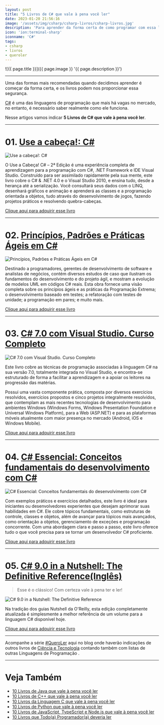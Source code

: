 ```yaml
---
layout: post
title: "5 Livros de C# que vale à pena você ler"
date: 2023-01-20 21:56:16
image: '/assets/img/csharp/csharp-livros/csharp-livros.jpg'
description: 'Para aprender da forma certa de como programar com essa linguagem.'
icon: 'ion:terminal-sharp'
iconname: 'C#'
tags:
- csharp
- livros
- queroler
---
```


![{{ page.title }}]({{ page.image }} '{{ page.description }}')

---

Uma das formas mais recomendadas quando decidimos aprender é começar da forma certa, e os livros podem nos proporcionar essa segurança.

[C#](https://terminalroot.com.br/tags#csharp) é uma das linguagens de programação que mais há vagas no mercado, no entanto, é necessário saber realmente como ele funciona.

Nesse artigos vamos indicar **5 Livros de C# que vale à pena você ler**.

---

# 01. [Use a cabeça!: C#](https://www.amazon.com.br/Use-Cabe%25C3%25A7a-C-Andrew-Stellman/dp/8576085593?&_encoding=UTF8&tag=marcoscpp-20&linkCode=ur2&linkId=8918e8c2103b69fde699fdfecb8e3204&camp=1789&creative=9325)
![Use a cabeça!: C#](/assets/img/csharp/csharp-livros/01.jpg)

O Use a Cabeça! C# – 2ª Edição é uma experiência completa de aprendizagem para a programação com C#, .NET Framework e IDE Visual Studio. Construído para ser assimilado rapidamente pela sua mente, este livro cobre o C# & .NET 4.0 e o Visual Studio 2010, e ensina tudo, desde a herança até a serialização. Você consultará seus dados com o LINQ, desenhará gráficos e animação e aprenderá as classes e a programação orientada a objetos, tudo através do desenvolvimento de jogos, fazendo projetos práticos e resolvendo quebra-cabeças.

<a target="_blank" href="https://www.amazon.com.br/Use-Cabe%25C3%25A7a-C-Andrew-Stellman/dp/8576085593?&_encoding=UTF8&tag=marcoscpp-20&linkCode=ur2&linkId=8918e8c2103b69fde699fdfecb8e3204&camp=1789&creative=9325" class="btn btn-danger btn-lg">Clique aqui para adquirir esse livro</a>

---

# 02. [Princípios, Padrões e Práticas Ágeis em C#](https://www.amazon.com.br/Princ%25C3%25ADpios-Padr%25C3%25B5es-Pr%25C3%25A1ticas-Robert-Martin/dp/8577808416/?&_encoding=UTF8&tag=marcoscpp-20&linkCode=ur2&linkId=d46cea100946be6273cb38b3a36a1efe&camp=1789&creative=9325)
![Princípios, Padrões e Práticas Ágeis em C#](/assets/img/csharp/csharp-livros/02.jpg) 

Destinado a programadores, gerentes de desenvolvimento de software e analistas de negócios, contém diversos estudos de caso que ilustram os fundamentos do desenvolvimento e do projeto ágil, e mostram a evolução de modelos UML em códigos C# reais. Esta obra fornece uma visão completa sobre os princípios ágeis e as práticas da Programação Extrema; o desenvolvimento baseado em testes; a refatoração com testes de unidade; a programação em pares; e muito mais.

<a href="https://www.amazon.com.br/Princ%25C3%25ADpios-Padr%25C3%25B5es-Pr%25C3%25A1ticas-Robert-Martin/dp/8577808416/?&_encoding=UTF8&tag=marcoscpp-20&linkCode=ur2&linkId=d46cea100946be6273cb38b3a36a1efe&camp=1789&creative=9325" class="btn btn-danger btn-lg">Clique aqui para adquirir esse livro</a>  

---

# 03. [C# 7.0 com Visual Studio. Curso Completo](https://www.amazon.com.br/7-0-Visual-Studio-Curso-Completo/dp/9727228682/?&_encoding=UTF8&tag=marcoscpp-20&linkCode=ur2&linkId=441848f9ea76c9534adebabccd1c110b&camp=1789&creative=9325)
![C# 7.0 com Visual Studio. Curso Completo](/assets/img/csharp/csharp-livros/03.jpg) 

Este livro cobre as técnicas de programação associadas à linguagem C# na sua versão 7.0, totalmente integrada no Visual Studio, e encontra-se estruturado de forma a facilitar a aprendizagem e a apoiar os leitores na progressão das matérias. 

Possui uma vasta componente prática, composta por diversos exercícios resolvidos, exercícios propostos e cinco projetos integralmente resolvidos, que contemplam as mais recentes tecnologias de desenvolvimento para ambientes Windows (Windows Forms, Windows Presentation Foundation e Universal Windows Platform), para a Web (ASP.NET) e para as plataformas móveis atualmente com maior presença no mercado (Android, iOS e Windows Mobile).

<a href="https://www.amazon.com.br/7-0-Visual-Studio-Curso-Completo/dp/9727228682/?&_encoding=UTF8&tag=marcoscpp-20&linkCode=ur2&linkId=441848f9ea76c9534adebabccd1c110b&camp=1789&creative=9325" class="btn btn-danger btn-lg">Clique aqui para adquirir esse livro</a>  

---

# 04. [C# Essencial: Conceitos fundamentais do desenvolvimento com C#](https://www.amazon.com.br/Essencial-Conceitos-fundamentais-desenvolvimento-com-ebook/dp/B0BSG7YW22?&_encoding=UTF8&tag=marcoscpp-20&linkCode=ur2&linkId=375e6eea1bd6d34ac6a845b9947914d7&camp=1789&creative=9325)
![C# Essencial: Conceitos fundamentais do desenvolvimento com C#](/assets/img/csharp/csharp-livros/04.jpg) 

Com exemplos práticos e exercícios detalhados, este livro é ideal para iniciantes ou desenvolvedores experientes que desejam aprimorar suas habilidades em C#. Ele cobre tópicos fundamentais, como estruturas de controle, classes e objetos, além de avançar para tópicos mais avançados, como orientação a objetos, gerenciamento de exceções e programação concorrente. Com uma abordagem clara e passo a passo, este livro oferece tudo o que você precisa para se tornar um desenvolvedor C# proficiente.

<a href="https://www.amazon.com.br/Essencial-Conceitos-fundamentais-desenvolvimento-com-ebook/dp/B0BSG7YW22?&_encoding=UTF8&tag=marcoscpp-20&linkCode=ur2&linkId=375e6eea1bd6d34ac6a845b9947914d7&camp=1789&creative=9325" class="btn btn-danger btn-lg">Clique aqui para adquirir esse livro</a>

---

# 05. [C# 9.0 in a Nutshell: The Definitive Reference(Inglês)](https://www.amazon.com.br/C-9-0-Nutshell-Definitive-Reference/dp/1098100964?&_encoding=UTF8&tag=marcoscpp-20&linkCode=ur2&linkId=76483466c030a3a37c6291b7bc217fa1&camp=1789&creative=9325)
> Esse é o clássico! Com certeza vale à pena ter e ler!

![C# 9.0 in a Nutshell: The Definitive Reference](/assets/img/csharp/csharp-livros/05.jpg) 

Na tradição dos guias Nutshell da O'Reilly, esta edição completamente atualizada é simplesmente a melhor referência de um volume para a linguagem C# disponível hoje.

<a href="https://www.amazon.com.br/C-9-0-Nutshell-Definitive-Reference/dp/1098100964?&_encoding=UTF8&tag=marcoscpp-20&linkCode=ur2&linkId=76483466c030a3a37c6291b7bc217fa1&camp=1789&creative=9325" class="btn btn-danger btn-lg">Clique aqui para adquirir esse livro</a>

---

Acompanhe a série [#QueroLer](https://terminalroot.com.br/tags#livros) aqui no blog onde haverão indicações de outros livros de [Ciência e Tecnologia](https://terminalroot.com.br/tags#ciencia) contando também com listas de outras Linguagens de Programação .

---

# Veja Também
+ [10 Livros de Java que vale à pena você ler](https://terminalroot.com.br/2022/11/10-livros-de-java-que-vale-a-pena-voce-ler.html)
+ [10 Livros de C++ que vale à pena você ler](https://terminalroot.com.br/2022/03/10-livros-de-cpp-que-vale-a-pena-voce-ler.html)
+ [10 Livros da Linguagem C que vale à pena você ler](https://terminalroot.com.br/2022/09/10-livros-da-linguagem-c-que-vale-a-pena-voce-ler.html)
+ [10 Livros de Python que vale à pena você ler](https://terminalroot.com.br/2022/09/10-livros-de-python-que-vale-a-pena-voce-ler.html)
+ [10 Livros de JavaScript, TypeScript e Node.js que vale à pena você ler](https://terminalroot.com.br/2022/09/10-livros-de-javascript-typescript-e-nodejs-que-vale-a-pena-voce-ler.html)
+ [10 Livros que Todo(a) Programador(a) deveria ler](https://terminalroot.com.br/2022/12/10-livros-que-todoa-programadora-deveria-ler.html)



